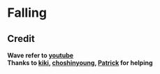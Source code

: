 # Falling

## Credit
**Wave refer to [youtube](https://www.youtube.com/watch?v=LLfhY4eVwDY&ab)**
<br>
**Thanks to [kiki](https://github.com/kikikekekuk), [choshinyoung](https://github.com/choshinyoung), [Patrick](https://github.com/patrick-choe) for helping**

